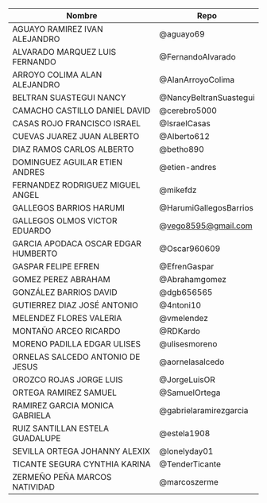 |Nombre	|	Repo|
|----------------------------|--------------------|
|AGUAYO RAMIREZ IVAN ALEJANDRO	|@aguayo69|
|ALVARADO MARQUEZ LUIS FERNANDO	|@FernandoAlvarado|
|ARROYO COLIMA ALAN ALEJANDRO	|@AlanArroyoColima|
|BELTRAN SUASTEGUI NANCY	|@NancyBeltranSuastegui|
|CAMACHO CASTILLO DANIEL DAVID	|@cerebro5000|
|CASAS ROJO FRANCISCO ISRAEL	|@IsraelCasas|
|CUEVAS JUAREZ JUAN ALBERTO	|@Alberto612|
|DIAZ RAMOS CARLOS ALBERTO	|@betho890|
|DOMINGUEZ AGUILAR ETIEN ANDRES	|@etien-andres|
|FERNANDEZ RODRIGUEZ MIGUEL ANGEL	|@mikefdz|
|GALLEGOS BARRIOS HARUMI	|@HarumiGallegosBarrios|
|GALLEGOS OLMOS VICTOR EDUARDO	|@vego8595@gmail.com|
|GARCIA APODACA OSCAR EDGAR HUMBERTO	|@Oscar960609|
|GASPAR FELIPE EFREN	|@EfrenGaspar|
|GOMEZ PEREZ ABRAHAM	|@Abrahamgomez|
|GONZÁLEZ BARRIOS DAVID	|@dgb656565|
|GUTIERREZ DIAZ JOSÉ ANTONIO	|@4ntoni10|
|MELENDEZ FLORES VALERIA	|@vmelendez|
|MONTAÑO ARCEO RICARDO	|@RDKardo|
|MORENO PADILLA EDGAR ULISES	|@ulisesmoreno|
|ORNELAS SALCEDO ANTONIO DE JESUS	|@aornelasalcedo|
|OROZCO ROJAS JORGE LUIS	|@JorgeLuisOR |
|ORTEGA RAMIREZ SAMUEL	|@SamuelOrtega|
|RAMIREZ GARCIA MONICA GABRIELA	|@gabrielaramirezgarcia|
|RUIZ SANTILLAN ESTELA GUADALUPE	|@estela1908|
|SEVILLA ORTEGA JOHANNY ALEXIX	|@lonelyday01|
|TICANTE SEGURA CYNTHIA KARINA	|@TenderTicante|
|ZERMEÑO PEÑA MARCOS NATIVIDAD	|@marcoszerme|
